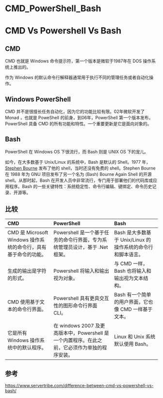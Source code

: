 # CMD_PowerShell_Bash


# CMD Vs Powershell Vs Bash


## CMD
CMD 也就是 Windows 命令提示符，第一个版本是微软于1987年在 DOS 操作系统上推出的。

作为 Windows 的默认命令行解释器通常用于执行不同的管理任务或者自动化操作。

## Windows PowerShell
CMD 并不是很擅长任务自动化，因为它的功能比较有限。02年微软开发了 Monad ，也就是 PoweShell 的前身，到06年，PowerShell 第一个版本发布，PowerShell 具备 CMD 的所有功能和特性。一个重要更新是它是面向对象的。

## Bash
PowerShell 在 Windows OS 下很流行，而 Bash 则是 UNIX OS 下的宠儿。

如今，在大多数基于 Unix/Linux 的系统中，Bash 是默认的 Shell。1977 年，[Stephen Bourne](https://en.wikipedia.org/wiki/Stephen_R._Bourne) 发布了他的 shell，当时还没有免费的 shell。Stephen Bourne 在 1988 年为 GNU 项目发布了另一个名为 (Bash) Bourne Again Shell 的开源 shell。从那时起，Bash 在开发人员中非常流行，专门用于部署他们的代码库或应用程序。Bash 的一些关键特性：系统稳定性、命令行编辑、键绑定、命令历史记录、开源等。

## 比较

|CMD|PowerShell|Bash|
|:--|:--|:--|
|CMD 是 Microsoft Windows 操作系统的命令行，具有基于命令的功能。|Powershell 是一个基于任务的命令行界面，专为系统管理员设计，基于 .Net 框架。|Bash 是大多数基于 Unix/Linux 的操作系统的命令行和脚本语言。|
|生成的输出是字符的形式。|Powershell 将输入和输出视为对象。|与 CMD 一样，Bash 也将输入和输出视为文本结构。|
|CMD 使用基于文本的命令行界面。|Powershell 具有更具交互性的图形命令行界面 CLI。|Bash 有一个简单的用户界面，它也像 CMD 一样基于文本。 |
|它是所有 Windows 操作系统中的默认程序。|在 windows 2007 及更高版本中，Powershell 是一个内置程序。在此之前，它必须作为单独的程序安装。|Linux 和 Unix 系统默认使用 Bash。|


## 参考
https://www.servertribe.com/difference-between-cmd-vs-powershell-vs-bash/


